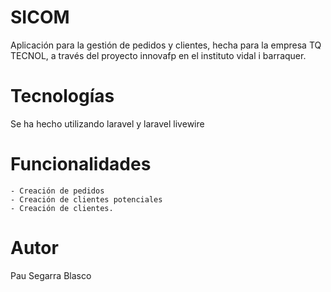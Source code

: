 # SICOM
Aplicación para la gestión de pedidos y clientes, hecha para la empresa TQ TECNOL, a través del proyecto innovafp en el instituto vidal i barraquer.

# Tecnologías
Se ha hecho utilizando laravel y laravel livewire

# Funcionalidades
    - Creación de pedidos
    - Creación de clientes potenciales
    - Creación de clientes.
# Autor
Pau Segarra Blasco
